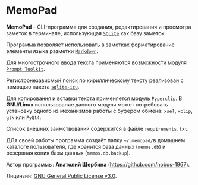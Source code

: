 # MemoPad

**MemoPad** - CLI-программа для создания, редактирования и просмотра заметок в терминале, использующая [`SQLite`](https://www.sqlite.org/) как базу заметок.

Программа позволяет использовать в заметках форматирование элементы языка разметки [`Markdown`](https://www.markdownguide.org/basic-syntax/).

Для многострочного ввода текста применяются возможности модуля [`Prompt Toolkit`](https://github.com/prompt-toolkit/python-prompt-toolkit).

Регистронезависмый поиск по кириллическому тексту реализован с помощью пакета [`sqlite-icu`](https://pypi.org/project/sqlite-icu/).

Для копирования и вставки текста применяется модуль [`Pyperclip`](https://pyperclip.readthedocs.io/en/latest/). В **GNU/Linux** использование данного модуля может потребовать установку одного из механизмов работы с буфером обмена: `xsel`, `xclip`, `gtk` или `PyQt4`.

Список внешних заимствований содержится в файле `requirements.txt`.

ДЛя своей работы программа создаёт папку `~/.memopad/`в домашнем каталоге пользователя, где хранится база данных (`memos.db`) и резервная копия базы данных (`memos.db.backup`).

Автор программы: **Анатолий Щербина** (https://github.com/nobus-1967).

Лицензия: [GNU General Public License v3.0](https://www.gnu.org/licenses/gpl-3.0.html).
